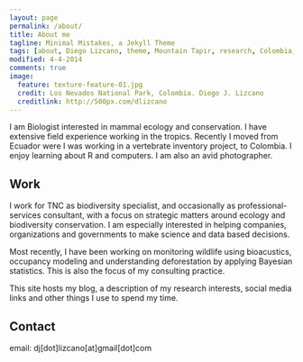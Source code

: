 ```yaml
---
layout: page
permalink: /about/
title: About me
tagline: Minimal Mistakes, a Jekyll Theme
tags: [about, Diego Lizcano, theme, Mountain Tapir, research, Colombia, Paramo]
modified: 4-4-2014
comments: true
image:
  feature: texture-feature-01.jpg
  credit: Los Nevados National Park, Colombia. Diego J. Lizcano
  creditlink: http://500px.com/dlizcano
---
```


I am Biologist interested in mammal ecology and conservation. I have extensive field experience working in the tropics. Recently I moved from Ecuador were I was working in a vertebrate inventory project, to Colombia. I enjoy learning about R and computers. I am also an avid photographer.

## Work
I work for TNC as biodiversity specialist, and occasionally as professional-services consultant, with a focus on strategic matters around ecology and biodiversity conservation. I am especially interested in helping companies, organizations and governments to make science and data based decisions.   


Most recently, I have been working on monitoring wildlife using bioacustics, occupancy modeling and understanding deforestation by applying Bayesian statistics. This is also the focus of my consulting practice.  


This site hosts my blog, a description of my research interests, social media links and other things I use to spend my time.

## Contact
email: dj[dot]lizcano[at]gmail[dot]com
